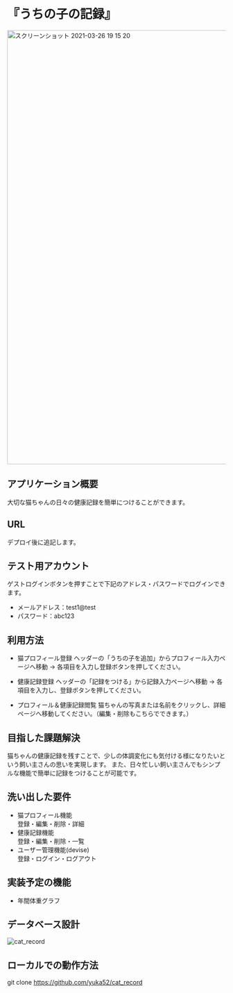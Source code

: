 

#  『うちの子の記録』

<img width="1000" alt="スクリーンショット 2021-03-26 19 15 20" src="https://user-images.githubusercontent.com/78485957/112617042-ca324580-8e67-11eb-85ae-c2f86513db54.png">


## アプリケーション概要


  大切な猫ちゃんの日々の健康記録を簡単につけることができます。



## URL


  デプロイ後に追記します。


## テスト用アカウント


ゲストログインボタンを押すことで下記のアドレス・パスワードでログインできます。
- メールアドレス：test1@test
- パスワード：abc123



## 利用方法


- 猫プロフィール登録
  ヘッダーの「うちの子を追加」からプロフィール入力ページへ移動 → 各項目を入力し登録ボタンを押してください。

- 健康記録登録
  ヘッダーの「記録をつける」から記録入力ページへ移動 → 各項目を入力し、登録ボタンを押してください。

- プロフィール＆健康記録閲覧
  猫ちゃんの写真または名前をクリックし、詳細ページへ移動してください。（編集・削除もこちらでできます。）



## 目指した課題解決


   猫ちゃんの健康記録を残すことで、少しの体調変化にも気付ける様になりたいという飼い主さんの思いを実現します。
   また、日々忙しい飼い主さんでもシンプルな機能で簡単に記録をつけることが可能です。


## 洗い出した要件


 - 猫プロフィール機能
    <br>登録・編集・削除・詳細
 - 健康記録機能
    <br>登録・編集・削除・一覧
 - ユーザー管理機能(devise)
    <br>登録・ログイン・ログアウト


## 実装予定の機能


 - 年間体重グラフ



## データベース設計

![cat_record](https://user-images.githubusercontent.com/78485957/112715821-075d0d00-8f26-11eb-95da-5496eb352ff2.png)




## ローカルでの動作方法


git clone https://github.com/yuka52/cat_record